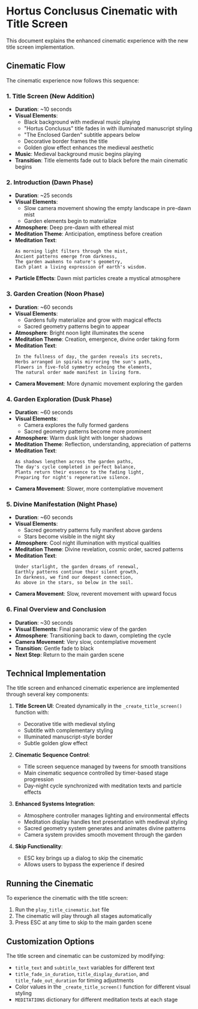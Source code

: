 # Hortus Conclusus Cinematic with Title Screen

This document explains the enhanced cinematic experience with the new title screen implementation.

## Cinematic Flow

The cinematic experience now follows this sequence:

### 1. Title Screen (New Addition)
- **Duration**: ~10 seconds
- **Visual Elements**: 
  - Black background with medieval music playing
  - "Hortus Conclusus" title fades in with illuminated manuscript styling
  - "The Enclosed Garden" subtitle appears below
  - Decorative border frames the title
  - Golden glow effect enhances the medieval aesthetic
- **Music**: Medieval background music begins playing
- **Transition**: Title elements fade out to black before the main cinematic begins

### 2. Introduction (Dawn Phase)
- **Duration**: ~25 seconds
- **Visual Elements**: 
  - Slow camera movement showing the empty landscape in pre-dawn mist
  - Garden elements begin to materialize
- **Atmosphere**: Deep pre-dawn with ethereal mist
- **Meditation Theme**: Anticipation, emptiness before creation
- **Meditation Text**:
  ```
  As morning light filters through the mist,
  Ancient patterns emerge from darkness,
  The garden awakens to nature's geometry,
  Each plant a living expression of earth's wisdom.
  ```
- **Particle Effects**: Dawn mist particles create a mystical atmosphere

### 3. Garden Creation (Noon Phase)
- **Duration**: ~60 seconds
- **Visual Elements**: 
  - Gardens fully materialize and grow with magical effects
  - Sacred geometry patterns begin to appear
- **Atmosphere**: Bright noon light illuminates the scene
- **Meditation Theme**: Creation, emergence, divine order taking form
- **Meditation Text**:
  ```
  In the fullness of day, the garden reveals its secrets,
  Herbs arranged in spirals mirroring the sun's path,
  Flowers in five-fold symmetry echoing the elements,
  The natural order made manifest in living form.
  ```
- **Camera Movement**: More dynamic movement exploring the garden

### 4. Garden Exploration (Dusk Phase)
- **Duration**: ~60 seconds
- **Visual Elements**: 
  - Camera explores the fully formed gardens
  - Sacred geometry patterns become more prominent
- **Atmosphere**: Warm dusk light with longer shadows
- **Meditation Theme**: Reflection, understanding, appreciation of patterns
- **Meditation Text**:
  ```
  As shadows lengthen across the garden paths,
  The day's cycle completed in perfect balance,
  Plants return their essence to the fading light,
  Preparing for night's regenerative silence.
  ```
- **Camera Movement**: Slower, more contemplative movement

### 5. Divine Manifestation (Night Phase)
- **Duration**: ~60 seconds
- **Visual Elements**: 
  - Sacred geometry patterns fully manifest above gardens
  - Stars become visible in the night sky
- **Atmosphere**: Cool night illumination with mystical qualities
- **Meditation Theme**: Divine revelation, cosmic order, sacred patterns
- **Meditation Text**:
  ```
  Under starlight, the garden dreams of renewal,
  Earthly patterns continue their silent growth,
  In darkness, we find our deepest connection,
  As above in the stars, so below in the soil.
  ```
- **Camera Movement**: Slow, reverent movement with upward focus

### 6. Final Overview and Conclusion
- **Duration**: ~30 seconds
- **Visual Elements**: Final panoramic view of the garden
- **Atmosphere**: Transitioning back to dawn, completing the cycle
- **Camera Movement**: Very slow, contemplative movement
- **Transition**: Gentle fade to black
- **Next Step**: Return to the main garden scene

## Technical Implementation

The title screen and enhanced cinematic experience are implemented through several key components:

1. **Title Screen UI**: Created dynamically in the `_create_title_screen()` function with:
   - Decorative title with medieval styling
   - Subtitle with complementary styling
   - Illuminated manuscript-style border
   - Subtle golden glow effect

2. **Cinematic Sequence Control**: 
   - Title screen sequence managed by tweens for smooth transitions
   - Main cinematic sequence controlled by timer-based stage progression
   - Day-night cycle synchronized with meditation texts and particle effects

3. **Enhanced Systems Integration**:
   - Atmosphere controller manages lighting and environmental effects
   - Meditation display handles text presentation with medieval styling
   - Sacred geometry system generates and animates divine patterns
   - Camera system provides smooth movement through the garden

4. **Skip Functionality**:
   - ESC key brings up a dialog to skip the cinematic
   - Allows users to bypass the experience if desired

## Running the Cinematic

To experience the cinematic with the title screen:

1. Run the `play_title_cinematic.bat` file
2. The cinematic will play through all stages automatically
3. Press ESC at any time to skip to the main garden scene

## Customization Options

The title screen and cinematic can be customized by modifying:

- `title_text` and `subtitle_text` variables for different text
- `title_fade_in_duration`, `title_display_duration`, and `title_fade_out_duration` for timing adjustments
- Color values in the `_create_title_screen()` function for different visual styling
- `MEDITATIONS` dictionary for different meditation texts at each stage
